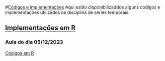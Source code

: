 #[Códigos e implementações](#)
Aqui estão disponibilizaddos alguns códigos e implementações utilizados na disciplina de séries temporais.


## [Implementações em R](#)

### Aula do dia 05/12/2023
[Códigos em R](https://anvilproject.org/guides/content/creating-links)

